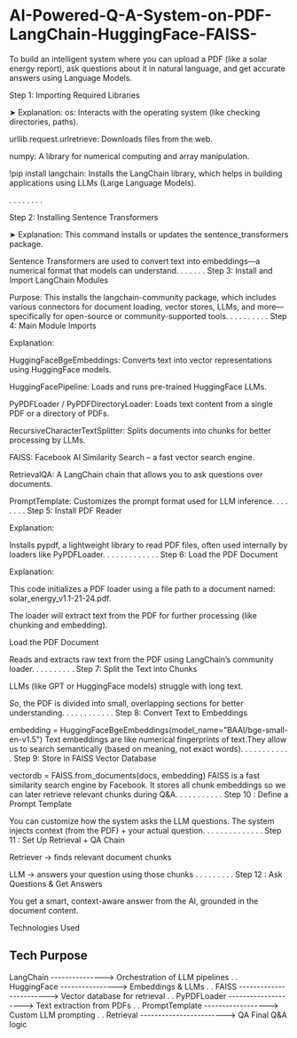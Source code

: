 # AI-Powered-Q-A-System-on-PDF-LangChain-HuggingFace-FAISS-
To build an intelligent system where you can upload a PDF (like a solar energy report), ask questions about it in natural language, and get accurate answers using Language Models.


Step 1: Importing Required Libraries

➤ Explanation:
os: Interacts with the operating system (like checking directories, paths).

urllib.request.urlretrieve: Downloads files from the web.

numpy: A library for numerical computing and array manipulation.

!pip install langchain: Installs the LangChain library, which helps in building applications using LLMs (Large Language Models).

.
.
.
.
.
.
.
.

Step 2: Installing Sentence Transformers

➤ Explanation:
This command installs or updates the sentence_transformers package.

Sentence Transformers are used to convert text into embeddings—a numerical format that models can understand.
.
.
.
.
.
.
Step 3: Install and Import LangChain Modules

Purpose: This installs the langchain-community package, which includes various connectors for document loading, vector stores, LLMs, and more—specifically for open-source or community-supported tools.
.
.
.
.
.
.
.
.
.
Step 4: Main Module Imports

 Explanation:

HuggingFaceBgeEmbeddings: Converts text into vector representations using HuggingFace models.

HuggingFacePipeline: Loads and runs pre-trained HuggingFace LLMs.

PyPDFLoader / PyPDFDirectoryLoader: Loads text content from a single PDF or a directory of PDFs.

RecursiveCharacterTextSplitter: Splits documents into chunks for better processing by LLMs.

FAISS: Facebook AI Similarity Search – a fast vector search engine.

RetrievalQA: A LangChain chain that allows you to ask questions over documents.

PromptTemplate: Customizes the prompt format used for LLM inference.
.
.
.
.
.
.
.
Step 5: Install PDF Reader

 Explanation:

Installs pypdf, a lightweight library to read PDF files, often used internally by loaders like PyPDFLoader.
.
.
.
.
.
.
.
.
.
.
.
.
Step 6: Load the PDF Document

 Explanation:

This code initializes a PDF loader using a file path to a document named: solar_energy_v1.1-21-24.pdf.

The loader will extract text from the PDF for further processing (like chunking and embedding).






Load the PDF Document

Reads and extracts raw text from the PDF using LangChain’s community loader.
.
.
.
.
.
.
.
.
.
Step 7: Split the Text into Chunks


LLMs (like GPT or HuggingFace models) struggle with long text.

So, the PDF is divided into small, overlapping sections for better understanding.
.
.
.
.
.
.
.
.
.
.
.
Step 8: Convert Text to Embeddings

embedding = HuggingFaceBgeEmbeddings(model_name="BAAI/bge-small-en-v1.5")
 Text embeddings are like numerical fingerprints of text.They allow us to search semantically (based on meaning, not exact words).
.
.
.
.
.
.
.
.
.
.
.
Step 9: Store in FAISS Vector Database

vectordb = FAISS.from_documents(docs, embedding)
FAISS is a fast similarity search engine by Facebook. It stores all chunk embeddings so we can later retrieve relevant chunks during Q&A.
.
.
.
.
.
.
.
.
.
.
Step 10 : Define a Prompt Template

You can customize how the system asks the LLM questions. The system injects context (from the PDF) + your actual question.
.
.
.
.
.
.
.
.
.
.
.
.
.
Step 11 : Set Up Retrieval + QA Chain

Retriever → finds relevant document chunks

LLM → answers your question using those chunks
.
.
.
.
.
.
.
.
.
Step 12 : Ask Questions & Get Answers

You get a smart, context-aware answer from the AI, grounded in the document content.





Technologies Used

## Tech	Purpose


LangChain ---------------> Orchestration of LLM pipelines
.
.
HuggingFace ----------------> Embeddings & LLMs
.
.
FAISS	------------------------> Vector database for retrieval
.
.
PyPDFLoader	--------------------> Text extraction from PDFs
.
.
PromptTemplate ------------------> Custom LLM prompting
.
.
Retrieval ------------------------> QA	Final Q&A logic











